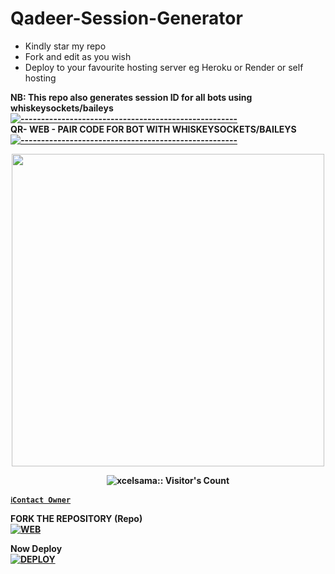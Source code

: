 # Qadeer-Session-Generator
- Kindly star my repo
- Fork and edit as you wish
- Deploy to your favourite hosting server eg Heroku or Render or self hosting

<strong>NB:<strong/> This repo also generates session ID for all bots using whiskeysockets/baileys
[![-----------------------------------------------------](https://raw.githubusercontent.com/andreasbm/readme/master/assets/lines/colored.png)](#table-of-contents)
<br/>QR- WEB - PAIR CODE FOR BOT WITH WHISKEYSOCKETS/BAILEYS
[![-----------------------------------------------------](https://raw.githubusercontent.com/andreasbm/readme/master/assets/lines/colored.png)](#table-of-contents)
<p align="center">
   <a href="https://github.com/Qadeer-bhai">
    <img src="https://qu.ax/lQCDY.jpg" width="500">
     
</a>
 <p align="center"><img src="https://profile-counter.glitch.me/{Qadeer-bhai}/count.svg" alt="xcelsama:: Visitor's Count" /></p>



[`ℹ️Contact Owner`](https://wa.me/923079749129)

FORK THE REPOSITORY (Repo) 
    <br>
<a href="https://github.com/Qadeer-bhai/SESSION-GENERATOR/fork"><img title="WEB" src="https://img.shields.io/badge/FORK SESSIOM GENERATOR-QR?color=black&style=for-the-badge&logo=stackshare"></a>

Now Deploy
    <br>
<a href='https://dashboard.heroku.com/new?template=https://github.com/Qadeer-bhai/SESSION-GENERATOR' target="_blank"><img alt='DEPLOY' src='https://img.shields.io/badge/-DEPLOY-black?style=for-the-badge&logo=heroku&logoColor=white'/>

